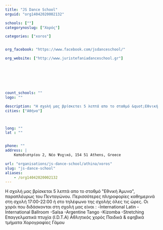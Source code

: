 ```yaml
---
title: "JS Dance School"
orguid: "org14042020002132"

schools: [""]
categorynoslug: ["Χορός"]

categories: ["xoros"]


org_facebook: "https://www.facebook.com/jsdanceschool/"

org_website: ["http://www.juristefaniadanceschool.gr"]







count_schools: ""
logo: ""

description: "Η σχολή μας βρίσκεται 5 λεπτά απο το σταθμό &quot;Εθνική Άμυνα&quot;, παραπλέυρως του Πενταγώνου. Περισσότερες πληροφορίες καθημερινά στη σχολή 17:00-22:00 ή στο τηλέφωνο της σχολής όλες τις ώρες. Οι χορόι που διδάσκονται στη σχολή μας είναι : -International Latin -International Ballroom -Salsa -Argentine Tango -Kizomba -Stretching Επαγγελματικά πτυχία (I.D.T.A) Αθλητικός χορός Παιδικά &amp; εφηβικά τμήματα Χορογραφίες Γάμου"
cities: ["Αθήνα"]



long: ""
lat : ""


phone: ""
address: |
    Καποδιστρίου 2, Νέο Ψυχικό, 154 51 Athens, Greece

url: "organisations/js-dance-school/athina/xoros"
slug: "js-dance-school"
aliases:
    - /org14042020002132
---
```


Η σχολή μας βρίσκεται 5 λεπτά απο το σταθμό &quot;Εθνική Άμυνα&quot;, παραπλέυρως του Πενταγώνου. Περισσότερες πληροφορίες καθημερινά στη σχολή 17:00-22:00 ή στο τηλέφωνο της σχολής όλες τις ώρες. Οι χορόι που διδάσκονται στη σχολή μας είναι : -International Latin -International Ballroom -Salsa -Argentine Tango -Kizomba -Stretching Επαγγελματικά πτυχία (I.D.T.A) Αθλητικός χορός Παιδικά &amp; εφηβικά τμήματα Χορογραφίες Γάμου
